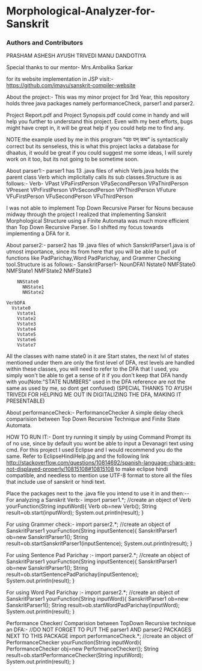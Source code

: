 # Morphological-Analyzer-for-Sanskrit
### Authors and Contributors
PRASHAM ASHESH
AYUSH TRIVEDI
MANU DANDOTIYA

Special thanks to our mentor- Mrs.Ambalika Sarkar

for its website implementation in JSP visit:-
https://github.com/imayu/sanskrit-compiler-website


About the project:-
This was my minor project for 3rd Year, this repository holds three java packages namely performanceCheck, parser1 and parser2.

Project Report.pdf and Project Synopsis.pdf could come in handy and will help you further to understand this project.
Even with my best efforts, bugs might have crept in, it will be great help if you could help me to find any.

NOTE:the example used by me in this program "पठः पन् कथ" is syntactically correct but its senseless, this is what 
this project lacks a database for dhaatus, it would be great if you could suggest me some ideas, I will surely work on
it too, but its not going to be sometime soon.

About parser1:-
parser1 has 13 .java files of which Verb.java holds the parent class Verb which implicitally calls its
sub classes.Structure is as follows:-
Verb-
    VPast
        VPaFirstPerson
        VPaSecondPerson
        VPaThirdPerson
    VPresent
        VPrFirstPerson
        VPrSecondPerson
        VPrThirdPerson
    VFuture
        VFuFirstPerson
        VFuSecondPerson
        VFuThirdPerson

I was not able to implement Top Down Recursive Parser for Nouns because midway through the project I realized that
implementing Sanskrit Morphological Structure using a Finite Automata was much more efficient than Top Down Recursive Parser.
So I shifted my focus towards implementing a DFA for it.

About parser2:-
parser2 has 19 .java files of which SanskritParser1.java is of utmost importance, since its from here that you will be able to
pull of functions like PadParichay,Word PadParichay, and Grammer Checking tool.Structure is as follows:-
SanskritParser1-
    NounDFA1
      Nstate0
      	NMFState0
          NMFState1
          NMFState2
          NMFState3
        
        NNState0
          NNState1
          NNState2
    
    VerbDFA
      Vstate0
        Vstate1
        Vstate2
        Vstate3
        Vstate4
        Vstate5
        Vstate6
        Vstate7

All the classes with name state0 in it are Start states, the next lvl of states mentioned under them are only the first
level of DFA, rest levels are handled within these classes, you will need to refer to the DFA that I used, you simply won't
be able to get a sense of it if you don't keep that DFA handy with you(Note:"STATE NUMBERS" used in the DFA reference are not 
the same as used by me, so dont get confused)
(SPECIAL THANKS TO AYUSH TRIVEDI FOR HELPING ME OUT IN DIGITALIZING THE DFA, MAKING IT PRESENTABLE)

About performanceCheck:-
    PerformanceChecker
A simple delay check comparision between Top Down Recursive Technique and Finite State Automata.


HOW TO RUN IT:-
Dont try running it simply by using Command Prompt its of no use, since by default you wont be able to input a Devanagri text
using cmd. For this project I used Eclipse and I would recommend you do the same. Refer to EclipseHindiHelp.jpg and the following link
http://stackoverflow.com/questions/10814692/spanish-language-chars-are-not-displayed-properly/10815108#10815108 to make eclipse hindi 
compatible, and needless to mention use UTF-8 format to store all the files that include use of sanskrit or hindi text. 

Place the packages next to the .java file you intend to use it in and then:--
For analyzing a Sanskrit Verb:-
import parser1.*;
    //create an object of Verb
    yourFunction(String inputWord){
      Verb ob=new Verb();
      String result=ob.start(inputWord);
      System.out.println(result);
      }

For using Grammer check:-
import parser2.*;
    //create an object of SanskritParser1
    yourFunction(String inputSentence){
      SanskritParser1 ob=new  SanskritParser1();
      String result=ob.startSanskritParser1(inputSentence);
      System.out.println(result);
      }

For using Sentence Pad Parichay :-
import parser2.*;
    //create an object of SanskritParser1
    yourFunction(String inputSentence){
      SanskritParser1 ob=new  SanskritParser1();
      String result=ob.startSentencePadParichay(inputSentence);
      System.out.println(result);
      }

For using Word Pad Parichay :-
import parser2.*;
    //create an object of SanskritParser1
    yourFunction(String inputWord){
      SanskritParser1 ob=new  SanskritParser1();
      String result=ob.startWordPadParichay(inputWord);
      System.out.println(result);
      }

Performance Checker/ Comparision between TopDown Recursive technique an DFA:- 
//DO NOT FORGET TO PUT THE parser1 AND parser2 PACKAGES NEXT TO THIS PACKAGE
import performanceCheck.*;
    //create an object of PerformanceChecker
    yourFunction(String inputWord){
      PerformanceChecker obj=new PerformanceChecker();
      String result=ob.startPerformanceChecker(String inputWord);
      System.out.println(result);
      }
